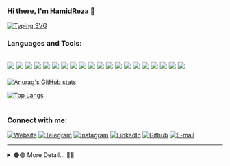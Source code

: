 

### Hi there, I'm HamidReza 👋 


[![Typing SVG](https://readme-typing-svg.herokuapp.com?color=%232C72F7&lines=I'm+a+Android+Developer...+)](https://git.io/typing-svg)


### Languages and Tools:
  <img src="https://img.shields.io/badge/android-FFCDD2?style=for-the-badge&logo=android" /> <img src="https://img.shields.io/badge/jetpack compose-FFCDD2?style=for-the-badge&logo=jetpackcompose" />  <img src="https://img.shields.io/badge/kotlin-E1BEE7?style=for-the-badge&logo=kotlin" /> <img src="https://img.shields.io/badge/Ktor Server-C5CAE9?style=for-the-badge&logo=ktor" /> <img src="https://img.shields.io/badge/java-F8BBD0?style=for-the-badge&logo=java&logoColor=red" /> <img src="https://img.shields.io/badge/php-D1C4E9?style=for-the-badge&logo=php" /> <img src="https://img.shields.io/badge/laravel-C5CAE9?style=for-the-badge&logo=laravel" /> <img src="https://img.shields.io/badge/mysql-BBDEFB?style=for-the-badge&logo=mysql" /> <img src="https://img.shields.io/badge/tailwindcss-BBDEFB?style=for-the-badge&logo=tailwindcss" /> <img src="https://img.shields.io/badge/Nuxt Js-BBDEFB?style=for-the-badge&logo=nuxt" /> <img src="https://img.shields.io/badge/Vue Js-BBDEFB?style=for-the-badge&logo=vuedotjs" /> <img src="https://img.shields.io/badge/terminal-B3E5FC?style=for-the-badge&logo=gnometerminal&logoColor=black" /> <img src="https://img.shields.io/badge/git-B2EBF2?style=for-the-badge&logo=git" /> <img src="https://img.shields.io/badge/github-B2DFDB?style=for-the-badge&logo=github&logoColor=blue" /> <img src="https://img.shields.io/badge/linux-C8E6C9?style=for-the-badge&logo=linux&logoColor=teal" /> <img src="https://img.shields.io/badge/vs code-FFF9C4?style=for-the-badge&logo=visualstudiocode&logoColor=blue" /> <img src="https://img.shields.io/badge/android studio-FFECB3?style=for-the-badge&logo=androidstudio" /> <img src="https://img.shields.io/badge/intellij idea-FFE0B2?style=for-the-badge&logo=intellijidea&logoColor=black" /> <img src="https://img.shields.io/badge/figma-FFCCBC?style=for-the-badge&logo=figma&logoColor=blue" /> <img src="https://img.shields.io/badge/insomnia-D7CCC8?style=for-the-badge&logo=insomnia&logoColor=purple" />
---

[![Anurag's GitHub stats](https://github-readme-stats.vercel.app/api?username=hamidreza-mj&show_icons=true&theme=gruvbox)](https://github.com/anuraghazra/github-readme-stats)

[![Top Langs](https://github-readme-stats.vercel.app/api/top-langs/?username=hamidreza-mj&layout=compact&theme=gruvbox)](https://github.com/anuraghazra/github-readme-stats)
<br />
<br />


### Connect with me:

[![Website](https://img.shields.io/badge/website-133758?style=for-the-badge&logo=googlechrome&logoColor=yellow)][website]
[![Telegram](https://img.shields.io/badge/telegram-C3E5FF?style=for-the-badge&logo=telegram&logoColor=white)][telegram]
[![Instagram](https://img.shields.io/badge/Instagram-FF2E63?style=for-the-badge&logo=instagram&logoColor=white)][instagram]
[![LinkedIn](https://img.shields.io/badge/linkedin-1264C2?style=for-the-badge&logo=linkedin&logoColor=white)][linkedin]
[![Github](https://img.shields.io/badge/github-000000?style=for-the-badge&logo=github&logoColor=blue)][github]
[![E-mail](https://img.shields.io/badge/MAIL-248A3D?style=for-the-badge&logo=gmail&logoColor=white)][mail]
<br>

---

<details>
  <summary>🟠🟣 More Detail... 🔵🔴</summary>
  
<!--START_SECTION:activity-->
## Nothing 😅
<!--END_SECTION:activity-->

</details>

<!-- variables -->
[website]: https://hamidreza.in/
[telegram]: https://t.me/HaMiDrEzA3131
[instagram]: https://instagram.com/hamidreza._.mj
[linkedin]: https://www.linkedin.com/in/hamidreza-mohammad-jafari
[mail]: mailto:hamidreza@mohamadjafari.ir
[github]: https://github.com/Hamidreza-mj
